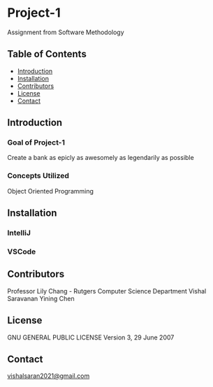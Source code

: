 # Project-1
Assignment from Software Methodology

## Table of Contents
- [Introduction](#introduction)
- [Installation](#installation)
- [Contributors](#contributors)
- [License](#license)
- [Contact](#contact)

## Introduction

### Goal of Project-1
Create a bank as epicly as awesomely as legendarily as possible

### Concepts Utilized
Object Oriented Programming

## Installation

### IntelliJ

### VSCode


## Contributors
Professor Lily Chang - Rutgers Computer Science Department
Vishal Saravanan
Yining Chen

## License
GNU GENERAL PUBLIC LICENSE
Version 3, 29 June 2007

## Contact
vishalsaran2021@gmail.com
